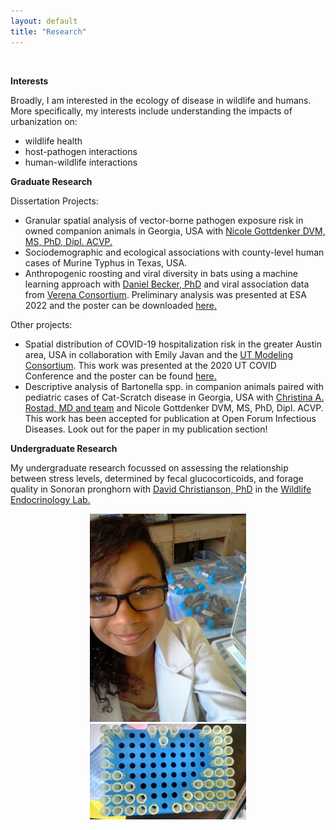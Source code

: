 ```yaml
---
layout: default
title: "Research"
---
```

<center><img src="/different-method/assets/img/mcneil.jpeg" alt="" width="500"></center>

**Interests**

Broadly, I am interested in the ecology of disease in wildlife and humans. More specifically, my interests include understanding the impacts of urbanization on:

* wildlife health
* host-pathogen interactions
* human-wildlife interactions 

**Graduate Research**

Dissertation Projects:

* Granular spatial analysis of vector-borne pathogen exposure risk in owned companion animals in Georgia, USA with [Nicole Gottdenker DVM, MS, PhD, Dipl. ACVP.](https://www.gottdenkerlab.com/)
* Sociodemographic and ecological associations with county-level human cases of Murine Typhus in Texas, USA.
* Anthropogenic roosting and viral diversity in bats using a machine learning approach with [Daniel Becker, PhD](http://beckerlab.weebly.com/) and viral association data from [Verena Consortium](https://www.viralemergence.org/). Preliminary analysis was presented at ESA 2022 and the poster can be downloaded <a href="https://babetke.github.io/images/ESA 2022 Poster.pdf"> here.</a> 

Other projects:

* Spatial distribution of COVID-19 hospitalization risk in the greater Austin area, USA in collaboration with Emily Javan and the [UT Modeling Consortium](https://covid-19.tacc.utexas.edu/). This work was presented at the 2020 UT COVID Conference and the poster can be found [here.](https://airtable.com/shrGb7V5X5UKbEugG/tbl5TPwuDHlJ5cmL2/viwLXY9IEsuUd6jgp/recNpYF9kxeKqNfF9)
* Descriptive analysis of Bartonella spp. in companion animals paired with pediatric cases of Cat-Scratch disease in Georgia, USA with [Christina A. Rostad, MD and team](https://www.pedsresearch.org/people/faculty/christina-rostad) and Nicole Gottdenker DVM, MS, PhD, Dipl. ACVP. This work has been accepted for publication at Open Forum Infectious Diseases. Look out for the paper in my publication section!

**Undergraduate Research**

My undergraduate research focussed on assessing the relationship between stress levels, determined by fecal glucocorticoids, and forage quality in Sonoran pronghorn with [David Christianson, PhD](https://scholar.google.com/citations?user=nehjEWUAAAAJ&hl=en) in the [Wildlife Endocrinology Lab.](https://cals.arizona.edu/research/ecology/webpages/people/people.html)

<center><img src="/images/pooplab.jpg" alt="" width="250"></center>
<center><img src="/images/heartoftips.jpg" alt="" width="250"></center>



